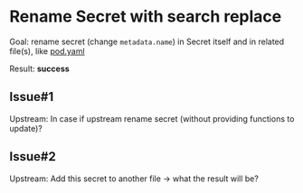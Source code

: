 # Rename Secret with search replace

Goal: rename secret (change `metadata.name`) in Secret itself and in related file(s), like [pod.yaml](pod.yaml)

Result: **success**

## Issue#1

Upstream: In case if upstream rename secret (without providing functions to update)?

## Issue#2

Upstream: Add this secret to another file -> what the result will be?